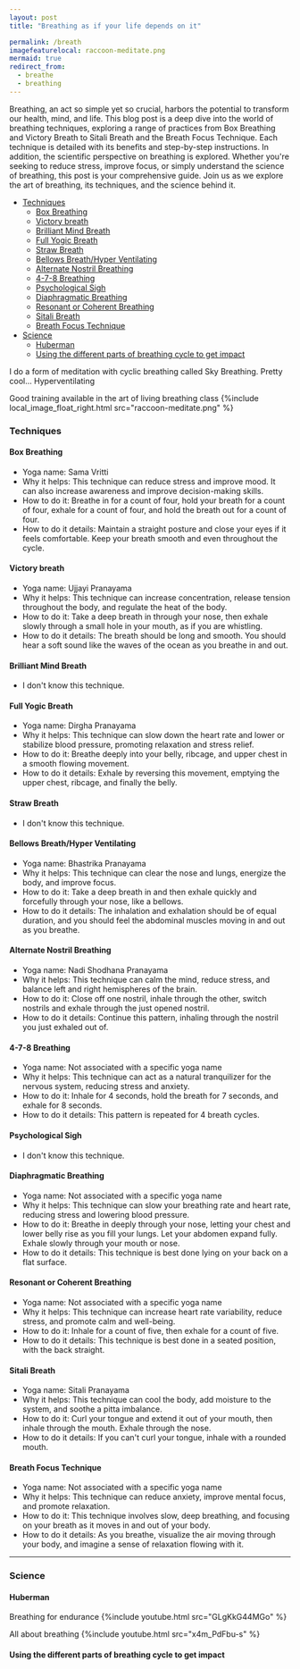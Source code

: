 ```yaml
---
layout: post
title: "Breathing as if your life depends on it"

permalink: /breath
imagefeaturelocal: raccoon-meditate.png
mermaid: true
redirect_from:
  - breathe
  - breathing
---
```


Breathing, an act so simple yet so crucial, harbors the potential to transform our health, mind, and life. This blog post is a deep dive into the world of breathing techniques, exploring a range of practices from Box Breathing and Victory Breath to Sitali Breath and the Breath Focus Technique. Each technique is detailed with its benefits and step-by-step instructions. In addition, the scientific perspective on breathing is explored. Whether you're seeking to reduce stress, improve focus, or simply understand the science of breathing, this post is your comprehensive guide. Join us as we explore the art of breathing, its techniques, and the science behind it.

<!-- prettier-ignore-start -->
<!-- vim-markdown-toc-start -->

- [Techniques](#techniques)
    - [Box Breathing](#box-breathing)
    - [Victory breath](#victory-breath)
    - [Brilliant Mind Breath](#brilliant-mind-breath)
    - [Full Yogic Breath](#full-yogic-breath)
    - [Straw Breath](#straw-breath)
    - [Bellows Breath/Hyper Ventilating](#bellows-breathhyper-ventilating)
    - [Alternate Nostril Breathing](#alternate-nostril-breathing)
    - [4-7-8 Breathing](#4-7-8-breathing)
    - [Psychological Sigh](#psychological-sigh)
    - [Diaphragmatic Breathing](#diaphragmatic-breathing)
    - [Resonant or Coherent Breathing](#resonant-or-coherent-breathing)
    - [Sitali Breath](#sitali-breath)
    - [Breath Focus Technique](#breath-focus-technique)
- [Science](#science)
    - [Huberman](#huberman)
    - [Using the different parts of breathing cycle to get impact](#using-the-different-parts-of-breathing-cycle-to-get-impact)

<!-- vim-markdown-toc -->
<!-- prettier-ignore-end -->

I do a form of meditation with cyclic breathing called Sky Breathing. Pretty cool...
Hyperventilating

Good training available in the art of living breathing class
{%include local_image_float_right.html src="raccoon-meditate.png" %}

### Techniques

#### Box Breathing

- Yoga name: Sama Vritti
- Why it helps: This technique can reduce stress and improve mood. It can also increase awareness and improve decision-making skills.
- How to do it: Breathe in for a count of four, hold your breath for a count of four, exhale for a count of four, and hold the breath out for a count of four.
- How to do it details: Maintain a straight posture and close your eyes if it feels comfortable. Keep your breath smooth and even throughout the cycle.

#### Victory breath

- Yoga name: Ujjayi Pranayama
- Why it helps: This technique can increase concentration, release tension throughout the body, and regulate the heat of the body.
- How to do it: Take a deep breath in through your nose, then exhale slowly through a small hole in your mouth, as if you are whistling.
- How to do it details: The breath should be long and smooth. You should hear a soft sound like the waves of the ocean as you breathe in and out.

#### Brilliant Mind Breath

- I don't know this technique.

#### Full Yogic Breath

- Yoga name: Dirgha Pranayama
- Why it helps: This technique can slow down the heart rate and lower or stabilize blood pressure, promoting relaxation and stress relief.
- How to do it: Breathe deeply into your belly, ribcage, and upper chest in a smooth flowing movement.
- How to do it details: Exhale by reversing this movement, emptying the upper chest, ribcage, and finally the belly.

#### Straw Breath

- I don't know this technique.

#### Bellows Breath/Hyper Ventilating

- Yoga name: Bhastrika Pranayama
- Why it helps: This technique can clear the nose and lungs, energize the body, and improve focus.
- How to do it: Take a deep breath in and then exhale quickly and forcefully through your nose, like a bellows.
- How to do it details: The inhalation and exhalation should be of equal duration, and you should feel the abdominal muscles moving in and out as you breathe.

#### Alternate Nostril Breathing

- Yoga name: Nadi Shodhana Pranayama
- Why it helps: This technique can calm the mind, reduce stress, and balance left and right hemispheres of the brain.
- How to do it: Close off one nostril, inhale through the other, switch nostrils and exhale through the just opened nostril.
- How to do it details: Continue this pattern, inhaling through the nostril you just exhaled out of.

#### 4-7-8 Breathing

- Yoga name: Not associated with a specific yoga name
- Why it helps: This technique can act as a natural tranquilizer for the nervous system, reducing stress and anxiety.
- How to do it: Inhale for 4 seconds, hold the breath for 7 seconds, and exhale for 8 seconds.
- How to do it details: This pattern is repeated for 4 breath cycles.

#### Psychological Sigh

- I don't know this technique.

#### Diaphragmatic Breathing

- Yoga name: Not associated with a specific yoga name
- Why it helps: This technique can slow your breathing rate and heart rate, reducing stress and lowering blood pressure.
- How to do it: Breathe in deeply through your nose, letting your chest and lower belly rise as you fill your lungs. Let your abdomen expand fully. Exhale slowly through your mouth or nose.
- How to do it details: This technique is best done lying on your back on a flat surface.

#### Resonant or Coherent Breathing

- Yoga name: Not associated with a specific yoga name
- Why it helps: This technique can increase heart rate variability, reduce stress, and promote calm and well-being.
- How to do it: Inhale for a count of five, then exhale for a count of five.
- How to do it details: This technique is best done in a seated position, with the back straight.

#### Sitali Breath

- Yoga name: Sitali Pranayama
- Why it helps: This technique can cool the body, add moisture to the system, and soothe a pitta imbalance.
- How to do it: Curl your tongue and extend it out of your mouth, then inhale through the mouth. Exhale through the nose.
- How to do it details: If you can't curl your tongue, inhale with a rounded mouth.

#### Breath Focus Technique

- Yoga name: Not associated with a specific yoga name
- Why it helps: This technique can reduce anxiety, improve mental focus, and promote relaxation.
- How to do it: This technique involves slow, deep breathing, and focusing on your breath as it moves in and out of your body.
- How to do it details: As you breathe, visualize the air moving through your body, and imagine a sense of relaxation flowing with it.

---

### Science

#### Huberman

Breathing for endurance
{%include youtube.html src="GLgKkG44MGo" %}

All about breathing
{%include youtube.html src="x4m_PdFbu-s" %}

#### Using the different parts of breathing cycle to get impact
